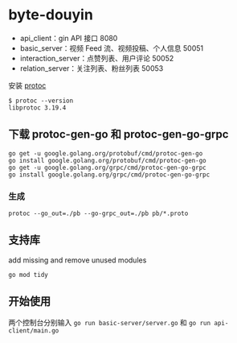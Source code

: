 # byte-douyin


- api_client：gin API 接口    8080
- basic_server：视频 Feed 流、视频投稿、个人信息    50051
- interaction_server：点赞列表、用户评论    50052
- relation_server：关注列表、粉丝列表    50053

安装 [protoc](https://github.com/protocolbuffers/protobuf)

```
$ protoc --version
libprotoc 3.19.4
```

## 下载 protoc-gen-go 和 protoc-gen-go-grpc

```shell
go get -u google.golang.org/protobuf/cmd/protoc-gen-go
go install google.golang.org/protobuf/cmd/protoc-gen-go
go get -u google.golang.org/grpc/cmd/protoc-gen-go-grpc
go install google.golang.org/grpc/cmd/protoc-gen-go-grpc
```

### 生成
```
protoc --go_out=./pb --go-grpc_out=./pb pb/*.proto
```
## 支持库
add missing and remove unused modules

```
go mod tidy
```

## 开始使用
两个控制台分别输入 `go run basic-server/server.go` 和 `go run api-client/main.go`
